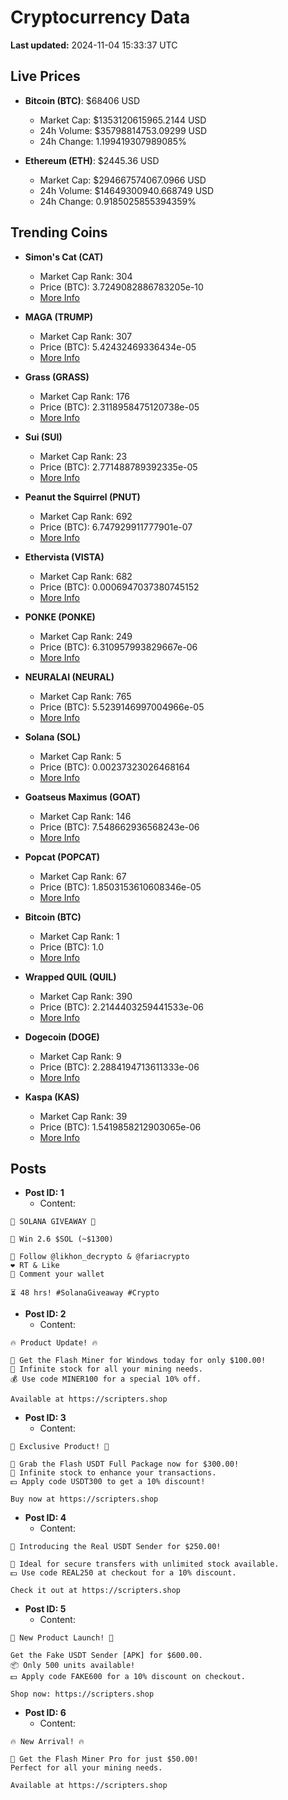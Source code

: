 # Cryptocurrency Data

**Last updated:** 2024-11-04 15:33:37 UTC

## Live Prices
- **Bitcoin (BTC)**: $68406 USD
  - Market Cap: $1353120615965.2144 USD
  - 24h Volume: $35798814753.09299 USD
  - 24h Change: 1.199419307989085%

- **Ethereum (ETH)**: $2445.36 USD
  - Market Cap: $294667574067.0966 USD
  - 24h Volume: $14649300940.668749 USD
  - 24h Change: 0.9185025855394359%

## Trending Coins
- **Simon's Cat (CAT)**
  - Market Cap Rank: 304
  - Price (BTC): 3.7249082886783205e-10
  - [More Info](https://www.coingecko.com/en/coins/simons-cat)

- **MAGA (TRUMP)**
  - Market Cap Rank: 307
  - Price (BTC): 5.42432469336434e-05
  - [More Info](https://www.coingecko.com/en/coins/maga)

- **Grass (GRASS)**
  - Market Cap Rank: 176
  - Price (BTC): 2.3118958475120738e-05
  - [More Info](https://www.coingecko.com/en/coins/grass)

- **Sui (SUI)**
  - Market Cap Rank: 23
  - Price (BTC): 2.771488789392335e-05
  - [More Info](https://www.coingecko.com/en/coins/sui)

- **Peanut the Squirrel (PNUT)**
  - Market Cap Rank: 692
  - Price (BTC): 6.747929911777901e-07
  - [More Info](https://www.coingecko.com/en/coins/peanut-the-squirrel)

- **Ethervista (VISTA)**
  - Market Cap Rank: 682
  - Price (BTC): 0.0006947037380745152
  - [More Info](https://www.coingecko.com/en/coins/ethervista)

- **PONKE (PONKE)**
  - Market Cap Rank: 249
  - Price (BTC): 6.310957993829667e-06
  - [More Info](https://www.coingecko.com/en/coins/ponke)

- **NEURALAI (NEURAL)**
  - Market Cap Rank: 765
  - Price (BTC): 5.5239146997004966e-05
  - [More Info](https://www.coingecko.com/en/coins/neuralai)

- **Solana (SOL)**
  - Market Cap Rank: 5
  - Price (BTC): 0.00237323026468164
  - [More Info](https://www.coingecko.com/en/coins/solana)

- **Goatseus Maximus (GOAT)**
  - Market Cap Rank: 146
  - Price (BTC): 7.548662936568243e-06
  - [More Info](https://www.coingecko.com/en/coins/goatseus-maximus)

- **Popcat (POPCAT)**
  - Market Cap Rank: 67
  - Price (BTC): 1.8503153610608346e-05
  - [More Info](https://www.coingecko.com/en/coins/popcat)

- **Bitcoin (BTC)**
  - Market Cap Rank: 1
  - Price (BTC): 1.0
  - [More Info](https://www.coingecko.com/en/coins/bitcoin)

- **Wrapped QUIL (QUIL)**
  - Market Cap Rank: 390
  - Price (BTC): 2.2144403259441533e-06
  - [More Info](https://www.coingecko.com/en/coins/wrapped-quil)

- **Dogecoin (DOGE)**
  - Market Cap Rank: 9
  - Price (BTC): 2.2884194713611333e-06
  - [More Info](https://www.coingecko.com/en/coins/dogecoin)

- **Kaspa (KAS)**
  - Market Cap Rank: 39
  - Price (BTC): 1.5419858212903065e-06
  - [More Info](https://www.coingecko.com/en/coins/kaspa)

## Posts
- **Post ID: 1**
  - Content:
```
🚀 SOLANA GIVEAWAY 🚀

🎁 Win 2.6 $SOL (~$1300)

🤝 Follow @likhon_decrypto & @fariacrypto
❤️ RT & Like
💬 Comment your wallet

⏳ 48 hrs! #SolanaGiveaway #Crypto
```

- **Post ID: 2**
  - Content:
```
🔥 Product Update! 🔥

🚀 Get the Flash Miner for Windows today for only $100.00!
🔋 Infinite stock for all your mining needs.
💰 Use code MINER100 for a special 10% off.

Available at https://scripters.shop
```

- **Post ID: 3**
  - Content:
```
🎁 Exclusive Product! 🎁

💸 Grab the Flash USDT Full Package now for $300.00!
🎉 Infinite stock to enhance your transactions.
💵 Apply code USDT300 to get a 10% discount!

Buy now at https://scripters.shop
```

- **Post ID: 4**
  - Content:
```
💎 Introducing the Real USDT Sender for $250.00!

💼 Ideal for secure transfers with unlimited stock available.
💵 Use code REAL250 at checkout for a 10% discount.

Check it out at https://scripters.shop
```

- **Post ID: 5**
  - Content:
```
🚀 New Product Launch! 🚀

Get the Fake USDT Sender [APK] for $600.00.
📦 Only 500 units available!
💵 Apply code FAKE600 for a 10% discount on checkout.

Shop now: https://scripters.shop
```

- **Post ID: 6**
  - Content:
```
🔥 New Arrival! 🔥

💸 Get the Flash Miner Pro for just $50.00!
Perfect for all your mining needs.

Available at https://scripters.shop
```

